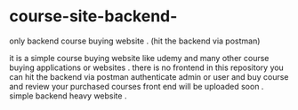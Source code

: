 # course-site-backend-
only backend course buying website . (hit the backend via postman)

it is a simple course buying website like udemy and many other course buying applications or websites .
there is no frontend in this repository you can hit the backend via postman authenticate admin or user and buy  course and review your purchased courses
front end will be uploaded soon .
simple backend heavy website . 
